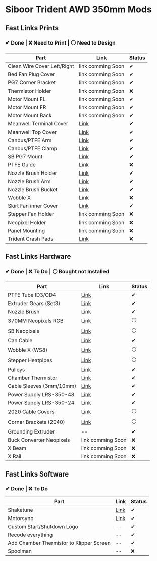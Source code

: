 # Siboor Trident AWD 350mm Mods

## Fast Links Prints 
### ✔ Done | ❌ Need to Print | ⚪ Need to Design
| Part | Link | Status |
| ------------ | ----- | ----- | 
| Clean Wire Cover Left/Right |  link comming Soon | ✔ |
| Bed Fan Plug Cover | link comming Soon | ✔ | 
| PG7 Corner Bracket | link comming Soon | ✔ | 
| Thermistor Holder | link comming Soon | ❌ | 
| Motor Mount FL | link comming Soon | ✔ | 
| Motor Mount FR | link comming Soon | ✔ | 
| Motor Mount Back | link comming Soon | ✔ | 
| Meanwell Terminal Cover | [Link](https://www.printables.com/model/834209-power-supply-cover?lang=de) | ✔ |
| Meanwell Top Cover | [Link](https://www.printables.com/model/392418-mean-well-lrs-350-psu-lid-for-92mm-noctua-fan-92x9) | ✔ |
| Canbus/PTFE Arm | [Link](https://www.printables.com/model/514848-cable-arm-for-vorontrident?lang=de) | ✔ | 
| Canbus/PTFE Clamp | [Link](https://www.printables.com/model/445945-voron-cable-clamp-umbilical-mod-canbus/files) | ✔ |
| SB PG7 Mount | [Link](https://www.printables.com/model/964357-sb2209-sb2240-cw2-cable-bridge-pg7) | ✔ |
| PTFE Guide | [Link](https://www.printables.com/model/460621-voron-trident-ptfe-guides) | ❌ | 
| Nozzle Brush Holder | [Link](https://www.printables.com/model/806589-bambu-a1-silicone-nozzle-scrubber-mount-remix-voro) | ✔ | 
| Nozzle Brush Arm | [Link](https://www.printables.com/model/298565-nozzle-scrubber-arm-extension-voron-trident) | ✔ | 
| Nozzle Brush Bucket | [Link](https://www.printables.com/model/482581-purge-bucket-bin-for-use-with-nozzle-scrubber) | ✔ | 
| Wobble X | [Link](https://www.printables.com/model/460649-voron-trident-front-wobblex-carriers/files) | ❌ | 
| Skirt Fan inner Cover | [Link](https://makerworld.com/en/models/424868-voron-logo-40mm-fan-grill-fan-protector#profileId-328560) | ✔ | 
| Stepper Fan Holder | link comming Soon | ❌ | 
| Neopixel Holder | link comming Soon | ❌ | 
| Panel Mounting | link comming Soon | ❌ |
| Trident Crash Pads | [Link](https://github.com/Diyshift/3D-Printer/tree/main/Trident%20MGN9%20Crash%20Pads) | ❌ |



## Fast Links Hardware
### ✔ Done | ❌ To Do | ⚪ Bought not Installed
| Part | Link | Status |
| ------------ | ----- | ----- | 
| PTFE Tube ID3/OD4 | [Link](https://de.aliexpress.com/item/32890324491.html?spm=a2g0o.store_pc_home.promoteWysiwyg_501514054.32890324491&gatewayAdapt=glo2deu)  | ✔ | 
| Extruder Gears (Set3) |  [Link](https://de.aliexpress.com/item/1005005494849351.html?spm=a2g0o.order_list.order_list_main.93.69bf5c5fVq2jw2&gatewayAdapt=glo2deu) | ✔ |
| Nozzle Brush | [Link](https://de.aliexpress.com/item/1005007502073121.html?spm=a2g0o.order_list.order_list_main.271.69bf5c5fVq2jw2&gatewayAdapt=glo2deu) | ✔ |
| 370MM Neopixels RGB | [Link](https://de.aliexpress.com/item/1005006177060472.html?spm=a2g0o.order_detail.order_detail_item.9.778a6368XgehZu&gatewayAdapt=glo2deu) | ⚪ |
| SB Neopixels | [Link](https://de.aliexpress.com/item/1005007646205279.html?spm=a2g0o.order_list.order_list_main.100.69bf5c5fVq2jw2&gatewayAdapt=glo2deu) | ⚪ |
| Can Cable | [Link](https://de.aliexpress.com/item/1005004819126687.html?spm=a2g0o.order_detail.order_detail_item.4.778a6368XgehZu&gatewayAdapt=glo2deu) | ✔ |
| Wobble X (WS8) | [Link](https://de.aliexpress.com/item/1005004227149356.html?spm=a2g0o.order_detail.order_detail_item.7.778a6368XgehZu&gatewayAdapt=glo2deu) | ⚪ |
| Stepper Heatpipes | [Link](https://de.aliexpress.com/item/4001018730764.html?spm=a2g0o.order_list.order_list_main.229.69bf5c5fVq2jw2&gatewayAdapt=glo2deu) | ⚪ |
| Pulleys | [Link](https://www.cr3d.de/produkt/2gt-pulleys-geklemmt/) | ✔ |
| Chamber Thermistor | [Link](https://www.amazon.de/dp/B07F3SMRLJ?ref=ppx_yo2ov_dt_b_fed_asin_title) | ✔ |
| Cable Sleeves (3mm/10mm) | [Link](https://www.amazon.de/dp/B08PFBZW9X?ref=ppx_yo2ov_dt_b_fed_asin_title) | ✔ |
| Power Supply LRS-350-48 | [Link](https://www.amazon.de/dp/B0CF1ZL7C5?ref=ppx_yo2ov_dt_b_fed_asin_title) | ✔ |
| Power Supply LRS-350-24 | [Link](https://www.amazon.de/dp/B0CS36TD16?ref=ppx_yo2ov_dt_b_fed_asin_title) | ✔ |
| 2020 Cable Covers | [Link](https://de.aliexpress.com/item/1005003222704634.html?spm=a2g0o.order_list.order_list_main.23.69bf5c5fVq2jw2&gatewayAdapt=glo2deu) | ⚪ |
| Corner Brackets (2040) | [Link](https://de.aliexpress.com/item/1005002645302252.html?spm=a2g0o.order_list.order_list_main.106.69bf5c5fVq2jw2&gatewayAdapt=glo2deu) | ⚪ |
| Grounding Extruder | -- | ✔ |
| Buck Converter Neopixels | link comming Soon | ❌ |
| X Beam | link comming Soon | ❌ |
| X Rail | link comming Soon | ❌ |



## Fast Links Software
### ✔ Done | ❌ To Do
| Part | Link | Status |
| ------------ | ----- | ----- |
| Shaketune |  [Link](https://github.com/Frix-x/klippain-shaketune) | ✔ |
| Motorsync | [Link](https://github.com/MRX8024/motors-sync) | ✔ |
| Custom Start/Shutdown Logo | -- | ✔ |
| Recode everything | -- | ✔ |
| Add Chamber Thermistor to Klipper Screen | -- | ✔ |
| Spoolman | -- | ❌ |


